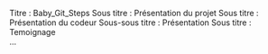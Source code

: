 Titre : Baby_Git_Steps
Sous titre : Présentation du projet
Sous titre : Présentation du codeur
Sous-sous titre : Présentation
Sous titre : Temoignage  
...